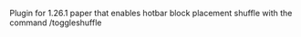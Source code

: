 Plugin for 1.26.1 paper that enables hotbar block placement shuffle with the command /toggleshuffle

